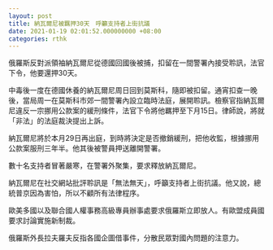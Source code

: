 ```yaml
---
layout: post
title: 納瓦爾尼被羈押30天　呼籲支持者上街抗議
date: 2021-01-19 02:01:52.000000000 +08:00
categories: rthk
---
```


俄羅斯反對派領袖納瓦爾尼從德國回國後被捕，扣留在一間警署內接受聆訊，法官下令，他要還押30天。

中毒後一度在德國休養的納瓦爾尼周日回到莫斯科，隨即被扣留。通宵扣查一晚後，當局周一在莫斯科市郊一間警署內設立臨時法庭，展開聆訊。檢察官指納瓦爾尼違反一宗挪用公款案的緩刑條件，法官下令將他羈押至下月15日。律師說，將就「非法」的法庭裁決提出上訴。

納瓦爾尼將於本月29日再出庭，到時將決定是否撤銷緩刑，把他收監，根據挪用公款案服刑三年半。他其後被警員押送離開警署。

數十名支持者冒著嚴寒，在警署外聚集，要求釋放納瓦爾尼。

納瓦爾尼在社交網站批評聆訊是「無法無天」，呼籲支持者上街抗議。他又說，總統普京因為害怕，所以不顧所有法律程序。

歐美多國以及聯合國人權事務高級專員辦事處要求俄羅斯立即放人。有歐盟成員國要求討論實施新制裁。

俄羅斯外長拉夫羅夫反指各國企圖借事件，分散民眾對國內問題的注意力。
